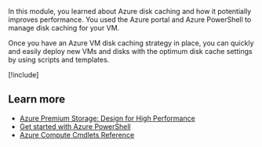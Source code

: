 In this module, you learned about Azure disk caching and how it potentially improves performance. You used the Azure portal and Azure PowerShell to manage disk caching for your VM.

Once you have an Azure VM disk caching strategy in place, you can quickly and easily deploy new VMs and disks with the optimum disk cache settings by using scripts and templates.

[!include[](../../../includes/azure-sandbox-cleanup.md)]

## Learn more

- [Azure Premium Storage: Design for High Performance](/azure/virtual-machines/windows/premium-storage-performance)
- [Get started with Azure PowerShell](/powershell/azure/get-started-azureps)
- [Azure Compute Cmdlets Reference](/powershell/module/az.compute#vm_disks)
